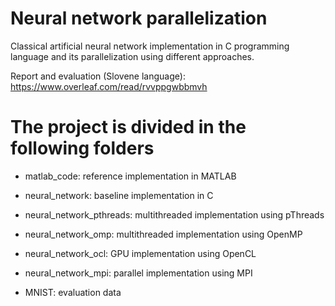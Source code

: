 # Neural network parallelization #

Classical artificial neural network implementation in C programming language and its parallelization using different approaches.

Report and evaluation (Slovene language): https://www.overleaf.com/read/rvvppgwbbmvh

# The project is divided in the following folders

- matlab_code: reference implementation in MATLAB

- neural_network: baseline implementation in C

- neural_network_pthreads: multithreaded implementation using pThreads

- neural_network_omp: multithreaded implementation using OpenMP

- neural_network_ocl: GPU implementation using OpenCL

- neural_network_mpi: parallel implementation using MPI

- MNIST: evaluation data